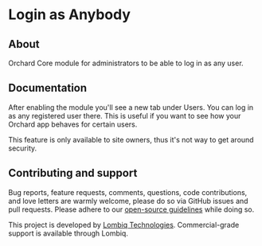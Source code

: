 # Login as Anybody


## About

Orchard Core module for administrators to be able to log in as any user.


## Documentation

After enabling the module you'll see a new tab under Users. You can log in as any registered user there. This is useful if you want to see how your Orchard app behaves for certain users.

This feature is only available to site owners, thus it's not way to get around security.


## Contributing and support

Bug reports, feature requests, comments, questions, code contributions, and love letters are warmly welcome, please do so via GitHub issues and pull requests. Please adhere to our [open-source guidelines](https://lombiq.com/open-source-guidelines) while doing so.

This project is developed by [Lombiq Technologies](https://lombiq.com/). Commercial-grade support is available through Lombiq.